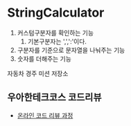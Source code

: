 # StringCalculator
1. 커스텀구분자를 확인하는 기능
    1. 기본구분자는 ',',':'이다.
2. 구분자를 기준으로 문자열을 나눠주는 기능
3. 숫자를 더해주는 기능

자동차 경주 미션 저장소

## 우아한테크코스 코드리뷰

- [온라인 코드 리뷰 과정](https://github.com/woowacourse/woowacourse-docs/blob/master/maincourse/README.md)